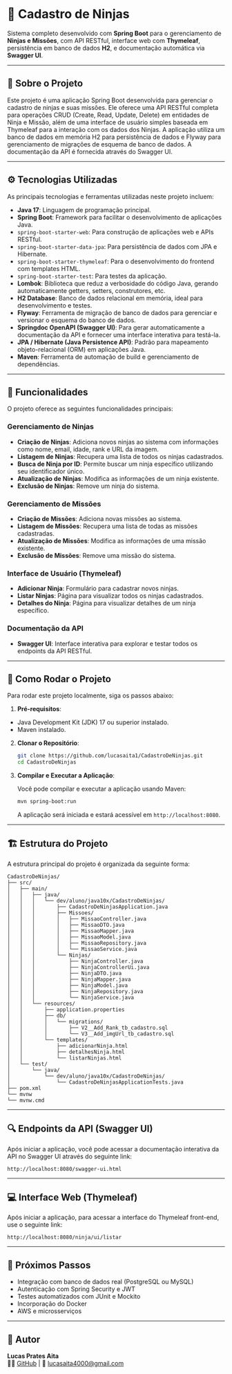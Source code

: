 # 🥷 Cadastro de Ninjas

Sistema completo desenvolvido com **Spring Boot** para o gerenciamento de **Ninjas e Missões**, com API RESTful, interface web com **Thymeleaf**, persistência em banco de dados **H2**, e documentação automática via **Swagger UI**.

---

## 📌 Sobre o Projeto

Este projeto é uma aplicação Spring Boot desenvolvida para gerenciar o cadastro de ninjas e suas missões. Ele oferece uma API RESTful completa para operações CRUD (Create, Read, Update, Delete) em entidades de Ninja e Missão, além de uma interface de usuário simples baseada em Thymeleaf para a interação com os dados dos Ninjas. A aplicação utiliza um banco de dados em memória H2 para persistência de dados e Flyway para gerenciamento de migrações de esquema de banco de dados. A documentação da API é fornecida através do Swagger UI.

---

## ⚙️ Tecnologias Utilizadas

As principais tecnologias e ferramentas utilizadas neste projeto incluem:

*   **Java 17**: Linguagem de programação principal.
*   **Spring Boot**: Framework para facilitar o desenvolvimento de aplicações Java.
  *   `spring-boot-starter-web`: Para construção de aplicações web e APIs RESTful.
  *   `spring-boot-starter-data-jpa`: Para persistência de dados com JPA e Hibernate.
  *   `spring-boot-starter-thymeleaf`: Para o desenvolvimento do frontend com templates HTML.
  *   `spring-boot-starter-test`: Para testes da aplicação.
*   **Lombok**: Biblioteca que reduz a verbosidade do código Java, gerando automaticamente getters, setters, construtores, etc.
*   **H2 Database**: Banco de dados relacional em memória, ideal para desenvolvimento e testes.
*   **Flyway**: Ferramenta de migração de banco de dados para gerenciar e versionar o esquema do banco de dados.
*   **Springdoc OpenAPI (Swagger UI)**: Para gerar automaticamente a documentação da API e fornecer uma interface interativa para testá-la.
*   **JPA / Hibernate (Java Persistence API)**: Padrão para mapeamento objeto-relacional (ORM) em aplicações Java.
*   **Maven**: Ferramenta de automação de build e gerenciamento de dependências.

---

## 📎 Funcionalidades
O projeto oferece as seguintes funcionalidades principais:

### Gerenciamento de Ninjas

*   **Criação de Ninjas**: Adiciona novos ninjas ao sistema com informações como nome, email, idade, rank e URL da imagem.
*   **Listagem de Ninjas**: Recupera uma lista de todos os ninjas cadastrados.
*   **Busca de Ninja por ID**: Permite buscar um ninja específico utilizando seu identificador único.
*   **Atualização de Ninjas**: Modifica as informações de um ninja existente.
*   **Exclusão de Ninjas**: Remove um ninja do sistema.

### Gerenciamento de Missões

*   **Criação de Missões**: Adiciona novas missões ao sistema.
*   **Listagem de Missões**: Recupera uma lista de todas as missões cadastradas.
*   **Atualização de Missões**: Modifica as informações de uma missão existente.
*   **Exclusão de Missões**: Remove uma missão do sistema.

### Interface de Usuário (Thymeleaf)

*   **Adicionar Ninja**: Formulário para cadastrar novos ninjas.
*   **Listar Ninjas**: Página para visualizar todos os ninjas cadastrados.
*   **Detalhes do Ninja**: Página para visualizar detalhes de um ninja específico.

### Documentação da API

*   **Swagger UI**: Interface interativa para explorar e testar todos os endpoints da API RESTful.

---

## 🦾 Como Rodar o Projeto

Para rodar este projeto localmente, siga os passos abaixo:

1.  **Pré-requisitos**:
  *   Java Development Kit (JDK) 17 ou superior instalado.
  *   Maven instalado.

2.  **Clonar o Repositório**:

    ```bash
    git clone https://github.com/lucasaita1/CadastroDeNinjas.git
    cd CadastroDeNinjas
    ```

3.  **Compilar e Executar a Aplicação**:

    Você pode compilar e executar a aplicação usando Maven:

    ```bash
    mvn spring-boot:run
    ```

    A aplicação será iniciada e estará acessível em `http://localhost:8080`.

---


## 🏗️ Estrutura do Projeto

A estrutura principal do projeto é organizada da seguinte forma:

```
CadastroDeNinjas/
├── src/
│   ├── main/
│   │   ├── java/
│   │   │   └── dev/aluno/java10x/CadastroDeNinjas/
│   │   │       ├── CadastroDeNinjasApplication.java
│   │   │       ├── Missoes/
│   │   │       │   ├── MissaoController.java
│   │   │       │   ├── MissaoDTO.java
│   │   │       │   ├── MissaoMapper.java
│   │   │       │   ├── MissaoModel.java
│   │   │       │   ├── MissaoRepository.java
│   │   │       │   └── MissaoService.java
│   │   │       └── Ninjas/
│   │   │           ├── NinjaController.java
│   │   │           ├── NinjaControllerUi.java
│   │   │           ├── NinjaDTO.java
│   │   │           ├── NinjaMapper.java
│   │   │           ├── NinjaModel.java
│   │   │           ├── NinjaRepository.java
│   │   │           └── NinjaService.java
│   │   └── resources/
│   │       ├── application.properties
│   │       ├── db/
│   │       │   └── migrations/
│   │       │       ├── V2__Add_Rank_tb_cadastro.sql
│   │       │       └── V3__Add_imgUrl_tb_cadastro.sql
│   │       └── templates/
│   │           ├── adicionarNinja.html
│   │           ├── detalhesNinja.html
│   │           └── listarNinjas.html
│   └── test/
│       └── java/
│           └── dev/aluno/java10x/CadastroDeNinjas/
│               └── CadastroDeNinjasApplicationTests.java
├── pom.xml
└── mvnw
└── mvnw.cmd
```
---
## 🔍 Endpoints da API (Swagger UI)

Após iniciar a aplicação, você pode acessar a documentação interativa da API no Swagger UI através do seguinte link:

`http://localhost:8080/swagger-ui.html`

---
## 💻 Interface Web (Thymeleaf)

Após iniciar a aplicação, para acessar a interface do Thymeleaf front-end, use o seguinte link:

`http://localhost:8080/ninja/ui/listar`

---

## 🔧 Próximos Passos

- Integração com banco de dados real (PostgreSQL ou MySQL)
- Autenticação com Spring Security e JWT
- Testes automatizados com JUnit e Mockito
- Incorporação do Docker
- AWS e microsserviços 

---

## 📎 Autor

**Lucas Prates Aita**\
👨‍💻 [GitHub](https://github.com/lucasaita1) | 📧 [lucasaita4000@gmail.com](mailto\:lucasaita4000@gmail.com)

